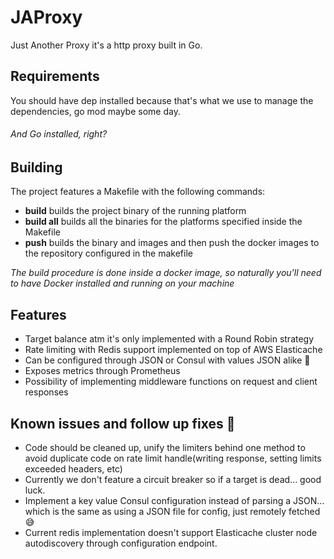 # JAProxy
Just Another Proxy it's a http proxy built in Go.
## Requirements
You should have dep installed because that's what we use to manage the dependencies, go mod maybe some day.

###### And Go installed, right?
## Building
The project features a Makefile with the following commands:
 - **build** builds the project binary of the running platform
 - **build all** builds all the binaries for the platforms specified inside the Makefile
 - **push** builds the binary and images and then push the docker images to the repository configured in the makefile
 
_The build procedure is done inside a docker image, so naturally you'll need to have Docker installed and running on your machine_
## Features
 - Target balance atm it's only implemented with a Round Robin strategy
 - Rate limiting with Redis support implemented on top of AWS Elasticache
 - Can be configured through JSON or Consul with values JSON alike :full_moon_with_face:
 - Exposes metrics through Prometheus
 - Possibility of implementing middleware functions on request and client responses
## Known issues and follow up fixes :ghost:
 - Code should be cleaned up, unify the limiters behind one method to avoid duplicate code on rate limit handle(writing response, setting limits exceeded headers, etc)
 - Currently we don't feature a circuit breaker so if a target is dead... good luck.
 - Implement a key value Consul configuration instead of parsing a JSON... which is the same as using a JSON file for config, just remotely fetched :sweat_smile:
 - Current redis implementation doesn't support Elasticache cluster node autodiscovery through configuration endpoint.
